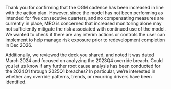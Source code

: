 Thank you for confirming that the OGM cadence has been increased in line with the action plan. However, since the model has not been performing as intended for five consecutive quarters, and no compensating measures are currently in place, MRO is concerned that increased monitoring alone may not sufficiently mitigate the risk associated with continued use of the model. We wanted to check if there are any interim actions or controls the user can implement to help manage risk exposure prior to redevelopment completion in Dec 2026.

Additionally, we reviewed the deck you shared, and noted it was dated March 2024 and focused on analyzing the 2023Q4 override breach. Could you let us know if any further root cause analysis has been conducted for the 2024Q1 through 2025Q1 breaches? In particular, we’re interested in whether any override patterns, trends, or recurring drivers have been identified.
